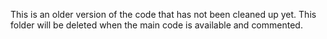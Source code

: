 This is an older version of the code that has not been cleaned up yet. This folder will be deleted when the main code is available and commented.
